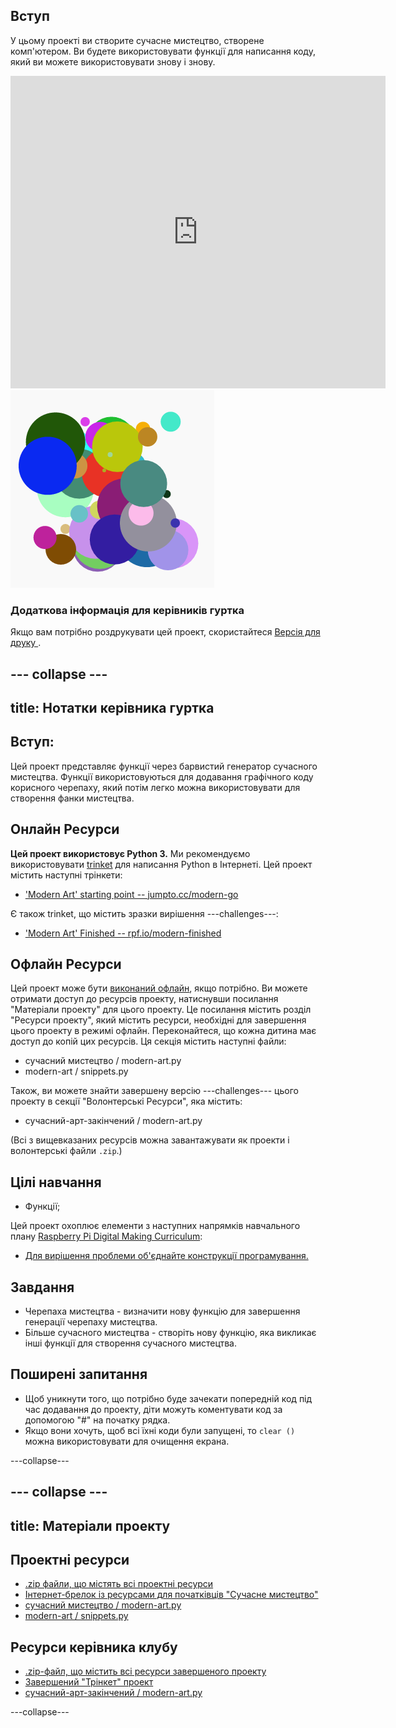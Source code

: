 ## Вступ

У цьому проекті ви створите сучасне мистецтво, створене комп'ютером. Ви будете використовувати функції для написання коду, який ви можете використовувати знову і знову.

<div class="trinket">
  <iframe src="https://trinket.io/embed/python/47bbc2fc2b?outputOnly=true&start=result" width="600" height="500" frameborder="0" marginwidth="0" marginheight="0" allowfullscreen>
  </iframe>
  <img src="images/modern-finished.png">
</div>

### Додаткова інформація для керівників гуртка

Якщо вам потрібно роздрукувати цей проект, скористайтеся [ Версія для друку ](https://projects.raspberrypi.org/en/projects/modern-art/print).

## \--- collapse \---

## title: Нотатки керівника гуртка

## Вступ:

Цей проект представляє функції через барвистий генератор сучасного мистецтва. Функції використовуються для додавання графічного коду корисного черепаху, який потім легко можна використовувати для створення фанки мистецтва.

## Онлайн Ресурси

**Цей проект використовує Python 3.** Ми рекомендуємо використовувати [trinket](https://trinket.io/) для написання Python в Інтернеті. Цей проект містить наступні трінкети:

* ['Modern Art' starting point -- jumpto.cc/modern-go](http://jumpto.cc/modern-go)

Є також trinket, що містить зразки вирішення \---challenges\---:

* ['Modern Art' Finished -- rpf.io/modern-finished](https://rpf.io/modern-finished)

## Офлайн Ресурси

Цей проект може бути [виконаний офлайн](https://www.codeclubprojects.org/en-GB/resources/python-working-offline/), якщо потрібно. Ви можете отримати доступ до ресурсів проекту, натиснувши посилання "Матеріали проекту" для цього проекту. Це посилання містить розділ "Ресурси проекту", який містить ресурси, необхідні для завершення цього проекту в режимі офлайн. Переконайтеся, що кожна дитина має доступ до копій цих ресурсів. Ця секція містить наступні файли:

* сучасний мистецтво / modern-art.py
* modern-art / snippets.py

Також, ви можете знайти завершену версію \---challenges\--- цього проекту в секції "Волонтерські Ресурси", яка містить:

* сучасний-арт-закінчений / modern-art.py

(Всі з вищевказаних ресурсів можна завантажувати як проекти і волонтерські файли `.zip`.)

## Цілі навчання

* Функції;

Цей проект охоплює елементи з наступних напрямків навчального плану [ Raspberry Pi Digital Making Curriculum](http://rpf.io/curriculum):

* [Для вирішення проблеми об'єднайте конструкції програмування.](https://www.raspberrypi.org/curriculum/programming/builder)

## Завдання

* Черепаха мистецтва - визначити нову функцію для завершення генерації черепаху мистецтва.
* Більше сучасного мистецтва - створіть нову функцію, яка викликає інші функції для створення сучасного мистецтва.

## Поширені запитання

* Щоб уникнути того, що потрібно буде зачекати попередній код під час додавання до проекту, діти можуть коментувати код за допомогою "#" на початку рядка.
* Якщо вони хочуть, щоб всі їхні коди були запущені, то `clear ()` можна використовувати для очищення екрана. 

\---collapse\---

## \--- collapse \---

## title: Матеріали проекту

## Проектні ресурси

* [.zip файли, що містять всі проектні ресурси](resources/modern-art-project-resources.zip)
* [Інтернет-брелок із ресурсами для початківців "Сучасне мистецтво"](http://jumpto.cc/modern-go)
* [сучасний мистецтво / modern-art.py](resources/modern-art-modern-art.py)
* [modern-art / snippets.py](resources/modern-art-snippets.py)

## Ресурси керівника клубу

* [.zip-файл, що містить всі ресурси завершеного проекту](resources/modern-art-volunteer-resources.zip)
* [Завершений "Трінкет" проект](https://trinket.io/python/47bbc2fc2b)
* [сучасний-арт-закінчений / modern-art.py](resources/modern-art-finished-modern-art.py)

\---collapse\---